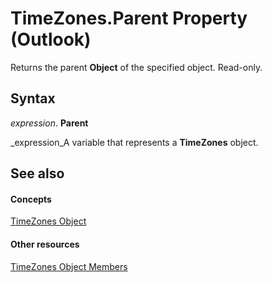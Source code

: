 
# TimeZones.Parent Property (Outlook)

Returns the parent  **Object** of the specified object. Read-only.


## Syntax

 _expression_. **Parent**

 _expression_A variable that represents a  **TimeZones** object.


## See also


#### Concepts


 [TimeZones Object](c68f8589-44e9-3c12-45c1-96943fa9bcb7.md)
#### Other resources


 [TimeZones Object Members](b227e782-9290-5a24-b621-9906a713e8cd.md)
